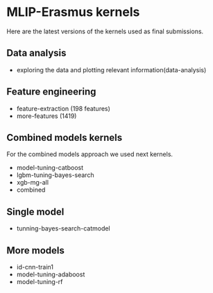 # MLIP-Erasmus kernels


Here are the latest versions of the kernels used as final submissions.

## Data analysis
  - exploring the data and plotting relevant information(data-analysis)

## Feature engineering

  - feature-extraction (198 features)
  - more-features (1419)


## Combined models kernels

For the combined models approach we used next kernels.

  - model-tuning-catboost
  - lgbm-tuning-bayes-search
  - xgb-mg-all
  - combined

## Single model

  - tunning-bayes-search-catmodel

## More models
  - id-cnn-train1
  - model-tuning-adaboost
  - model-tuning-rf
